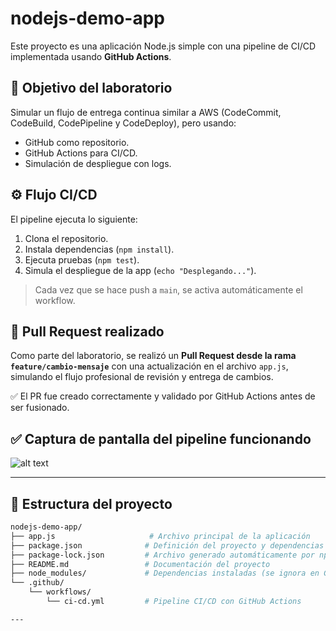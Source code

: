 # nodejs-demo-app

Este proyecto es una aplicación Node.js simple con una pipeline de CI/CD implementada usando **GitHub Actions**.

## 🚀 Objetivo del laboratorio

Simular un flujo de entrega continua similar a AWS (CodeCommit, CodeBuild, CodePipeline y CodeDeploy), pero usando:

- GitHub como repositorio.
- GitHub Actions para CI/CD.
- Simulación de despliegue con logs.

## ⚙️ Flujo CI/CD

El pipeline ejecuta lo siguiente:

1. Clona el repositorio.
2. Instala dependencias (`npm install`).
3. Ejecuta pruebas (`npm test`).
4. Simula el despliegue de la app (`echo "Desplegando..."`).

> Cada vez que se hace push a `main`, se activa automáticamente el workflow.

## 🔁 Pull Request realizado

Como parte del laboratorio, se realizó un **Pull Request desde la rama `feature/cambio-mensaje`** con una actualización en el archivo `app.js`, simulando el flujo profesional de revisión y entrega de cambios.

✅ El PR fue creado correctamente y validado por GitHub Actions antes de ser fusionado.

## ✅ Captura de pantalla del pipeline funcionando

![alt text](image.png)

---

## 📁 Estructura del proyecto

```bash
nodejs-demo-app/
├── app.js                     # Archivo principal de la aplicación
├── package.json              # Definición del proyecto y dependencias
├── package-lock.json         # Archivo generado automáticamente por npm
├── README.md                 # Documentación del proyecto
├── node_modules/             # Dependencias instaladas (se ignora en Git)
└── .github/
    └── workflows/
        └── ci-cd.yml         # Pipeline CI/CD con GitHub Actions

---
